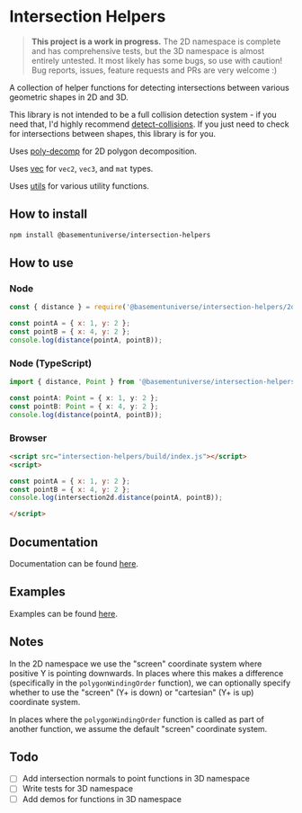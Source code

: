 # Intersection Helpers

> **This project is a work in progress.** The 2D namespace is complete and has comprehensive tests, but the 3D namespace is almost entirely untested. It most likely has some bugs, so use with caution! Bug reports, issues, feature requests and PRs are very welcome :)

A collection of helper functions for detecting intersections between various geometric shapes in 2D and 3D.

This library is not intended to be a full collision detection system - if you need that, I'd highly recommend [detect-collisions](https://www.npmjs.com/package/detect-collisions). If you just need to check for intersections between shapes, this library is for you.

Uses [poly-decomp](https://www.npmjs.com/package/poly-decomp) for 2D polygon decomposition.

Uses [vec](https://www.npmjs.com/package/@basementuniverse/vec) for `vec2`, `vec3`, and `mat` types.

Uses [utils](https://www.npmjs.com/package/@basementuniverse/utils) for various utility functions.

## How to install

```bash
npm install @basementuniverse/intersection-helpers
```

## How to use

### Node

```js
const { distance } = require('@basementuniverse/intersection-helpers/2d');

const pointA = { x: 1, y: 2 };
const pointB = { x: 4, y: 2 };
console.log(distance(pointA, pointB));
```

### Node (TypeScript)

```ts
import { distance, Point } from '@basementuniverse/intersection-helpers/2d';

const pointA: Point = { x: 1, y: 2 };
const pointB: Point = { x: 4, y: 2 };
console.log(distance(pointA, pointB));
```

### Browser

```html
<script src="intersection-helpers/build/index.js"></script>
<script>

const pointA = { x: 1, y: 2 };
const pointB = { x: 4, y: 2 };
console.log(intersection2d.distance(pointA, pointB));

</script>
```

## Documentation

Documentation can be found [here](docs/README.md).

## Examples

Examples can be found [here](/examples/index.html).

## Notes

In the 2D namespace we use the "screen" coordinate system where positive Y is pointing downwards. In places where this makes a difference (specifically in the `polygonWindingOrder` function), we can optionally specify whether to use the "screen" (Y+ is down) or "cartesian" (Y+ is up) coordinate system.

In places where the `polygonWindingOrder` function is called as part of another function, we assume the default "screen" coordinate system.

## Todo

- [ ] Add intersection normals to point functions in 3D namespace
- [ ] Write tests for 3D namespace
- [ ] Add demos for functions in 3D namespace
